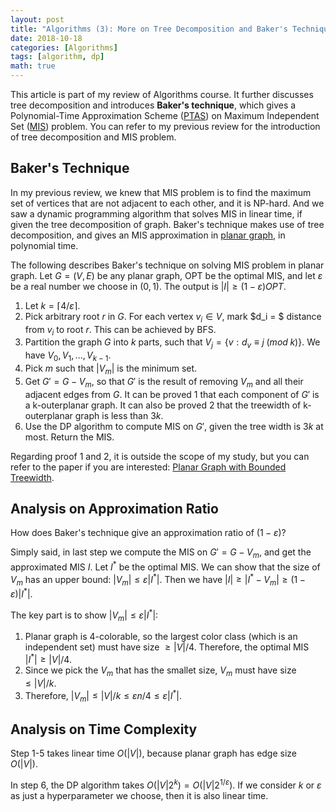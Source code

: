 ```yaml
---
layout: post
title: "Algorithms (3): More on Tree Decomposition and Baker's Technique"
date: 2018-10-18
categories: [Algorithms]
tags: [algorithm, dp]
math: true
---
```


This article is part of my review of Algorithms course. It further discusses tree decomposition and introduces **Baker's technique**, which gives a Polynomial-Time Approximation Scheme ([PTAS](https://en.wikipedia.org/wiki/Polynomial-time_approximation_scheme)) on Maximum Independent Set ([MIS](https://en.wikipedia.org/wiki/Independent_set_(graph_theory))) problem. You can refer to my previous review for the introduction of tree decomposition and MIS problem.

## Baker's Technique

In my previous review, we knew that MIS problem is to find the maximum set of vertices that are not adjacent to each other, and it is NP-hard. And we saw a dynamic programming algorithm that solves MIS in linear time, if given the tree decomposition of graph. Baker's technique makes use of tree decomposition, and gives an MIS approximation in [planar graph](https://en.wikipedia.org/wiki/Planar_graph), in polynomial time.

The following describes Baker's technique on solving MIS problem in planar graph. Let $G=(V, E)$ be any planar graph, OPT be the optimal MIS, and let $\varepsilon$ be a real number we choose in $(0, 1)$. The output is $|I| \geq (1-\varepsilon)OPT$.

1. Let $k=\lceil 4/\varepsilon \rceil$.
2. Pick arbitrary root $r$ in $G$. For each vertex $v_i \in V$, mark $d_i = $ distance from $v_i$ to root $r$. This can be achieved by BFS.
3. Partition the graph $G$ into $k$ parts, such that $V_j = \{ v: d_v \equiv j\;(mod\;k) \}$. We have $V_0, V_1, ..., V_{k-1}$.
4. Pick $m$ such that $|V_m|$ is the minimum set.
5. Get $G' = G - V_m$, so that $G'$ is the result of removing $V_m$ and all their adjacent edges from $G$. It can be proved 1 that each component of $G'$ is a k-outerplanar graph. It can also be proved 2 that the treewidth of k-outerplanar graph is less than $3k$.
6. Use the DP algorithm to compute MIS on $G'$, given the tree width is $3k$ at most. Return the MIS.

Regarding proof 1 and 2, it is outside the scope of my study, but you can refer to the paper if you are interested: [Planar Graph with Bounded Treewidth](https://dspace.library.uu.nl/handle/1874/16567).

## Analysis on Approximation Ratio

How does Baker's technique give an approximation ratio of $(1-\varepsilon)$?

Simply said, in last step we compute the MIS on $G' = G - V_m$, and get the approximated MIS $I$. Let $I^*$ be the optimal MIS. We can show that the size of $V_m$ has an upper bound: $|V_m| \leq \varepsilon |I^*|$. Then we have $|I| \geq |I^* - V_m| \geq (1-\varepsilon)|I^*|$.

The key part is to show $|V_m| \leq \varepsilon |I^*|$:

1. Planar graph is 4-colorable, so the largest color class (which is an independent set) must have size $\geq |V|/4$. Therefore, the optimal MIS $|I^*| \geq |V|/4$.
2. Since we pick the $V_m$ that has the smallet size, $V_m$ must have size $\leq |V|/k$.
3. Therefore, $|V_m| \leq |V|/k \leq \varepsilon n/4 \leq\varepsilon |I^*|$.

## Analysis on Time Complexity

Step 1-5 takes linear time $O(|V|)$, because planar graph has edge size $O(|V|)$.

In step 6, the DP algorithm takes $O(|V|2^k) = O(|V|2^{1/\varepsilon})$. If we consider $k$ or $\varepsilon$ as just a hyperparameter we choose, then it is also linear time.
